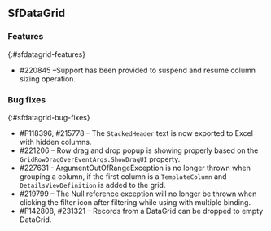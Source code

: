 ## SfDataGrid     
   
### Features
{:#sfdatagrid-features}

* \#220845 –Support has been provided to suspend and resume column sizing operation.

### Bug fixes
{:#sfdatagrid-bug-fixes}
 
* \#F118396, #215778 – The `StackedHeader` text is now exported to Excel with hidden columns.
* \#221206 – Row drag and drop popup is showing properly based on the `GridRowDragOverEventArgs.ShowDragUI` property.
* \#227631 - ArgumentOutOfRangeException is no longer thrown when grouping a column, if the first column is a `TemplateColumn` and `DetailsViewDefinition` is added to the grid.
* \#219799 – The Null reference exception will no longer be thrown when clicking the filter icon after filtering while using with multiple binding.
* \#F142808, #231321 – Records from a DataGrid can be dropped to empty DataGrid.